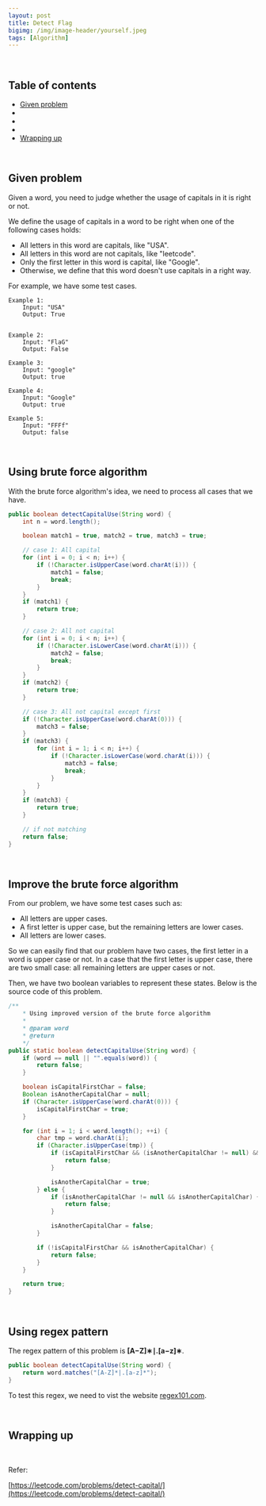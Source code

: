 ```yaml
---
layout: post
title: Detect Flag
bigimg: /img/image-header/yourself.jpeg
tags: [Algorithm]
---
```




<br>

## Table of contents
- [Given problem](#given-problem)
- []()
- []()
- []()
- [Wrapping up](#wrapping-up)


<br>

## Given problem

Given a word, you need to judge whether the usage of capitals in it is right or not.

We define the usage of capitals in a word to be right when one of the following cases holds:
- All letters in this word are capitals, like "USA".
- All letters in this word are not capitals, like "leetcode".
- Only the first letter in this word is capital, like "Google".
- Otherwise, we define that this word doesn't use capitals in a right way.

For example, we have some test cases.

```
Example 1:
    Input: "USA"
    Output: True
 

Example 2:
    Input: "FlaG"
    Output: False

Example 3:
    Input: "google"
    Output: true

Example 4:
    Input: "Google"
    Output: true

Example 5:
    Input: "FFFf"
    Output: false

```


<br>

## Using brute force algorithm 

With the brute force algorithm's idea, we need to process all cases that we have.

```java
public boolean detectCapitalUse(String word) {
    int n = word.length();

    boolean match1 = true, match2 = true, match3 = true;

    // case 1: All capital
    for (int i = 0; i < n; i++) {
        if (!Character.isUpperCase(word.charAt(i))) {
            match1 = false;
            break;
        }
    }
    if (match1) {
        return true;
    }

    // case 2: All not capital
    for (int i = 0; i < n; i++) {
        if (!Character.isLowerCase(word.charAt(i))) {
            match2 = false;
            break;
        }
    }
    if (match2) {
        return true;
    }

    // case 3: All not capital except first
    if (!Character.isUpperCase(word.charAt(0))) {
        match3 = false;
    }
    if (match3) {
        for (int i = 1; i < n; i++) {
            if (!Character.isLowerCase(word.charAt(i))) {
                match3 = false;
                break;
            }
        }
    }
    if (match3) {
        return true;
    }

    // if not matching
    return false;
}
```


<br>

## Improve the brute force algorithm

From our problem, we have some test cases such as:
- All letters are upper cases.
- A first letter is upper case, but the remaining letters are lower cases.
- All letters are lower cases.

So we can easily find that our problem have two cases, the first letter in a word is upper case or not. In a case that the first letter is upper case, there are two small case: all remaining letters are upper cases or not.

Then, we have two boolean variables to represent these states. Below is the source code of this problem.

```java
/**
    * Using improved version of the brute force algorithm
    *
    * @param word
    * @return
    */
public static boolean detectCapitalUse(String word) {
    if (word == null || "".equals(word)) {
        return false;
    }

    boolean isCapitalFirstChar = false;
    Boolean isAnotherCapitalChar = null;
    if (Character.isUpperCase(word.charAt(0))) {
        isCapitalFirstChar = true;
    }

    for (int i = 1; i < word.length(); ++i) {
        char tmp = word.charAt(i);
        if (Character.isUpperCase(tmp)) {
            if (isCapitalFirstChar && (isAnotherCapitalChar != null) && !isAnotherCapitalChar) {
                return false;
            }

            isAnotherCapitalChar = true;
        } else {
            if (isAnotherCapitalChar != null && isAnotherCapitalChar) {
                return false;
            }

            isAnotherCapitalChar = false;
        }

        if (!isCapitalFirstChar && isAnotherCapitalChar) {
            return false;
        }
    }

    return true;
}
```

<br>

## Using regex pattern

The regex pattern of this problem is **[A−Z]∗∣.[a−z]∗**.

```java
public boolean detectCapitalUse(String word) {
    return word.matches("[A-Z]*|.[a-z]*");
}
```

To test this regex, we need to vist the website [regex101.com](https://regex101.com/).

<br>

## Wrapping up




<br>

Refer:

[https://leetcode.com/problems/detect-capital/](https://leetcode.com/problems/detect-capital/)